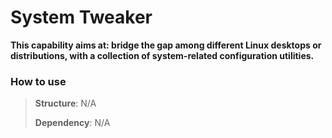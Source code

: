 # System Tweaker

**This capability aims at: bridge the gap among different Linux desktops or distributions, with a collection of system-related configuration utilities.**



### How to use

> **Structure**: N/A
>
> **Dependency**: N/A



